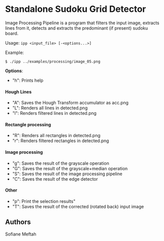# Standalone Sudoku Grid Detector
Image Processing Pipeline is a program that filters the input image, extracts
lines from it, detects and extracts the predominant (if present) sudoku board.

Usage: `ipp <input_file> [-<options...>]`

Example:
```shell
$ ./ipp ../examples/processing/image_05.png
```

**Options**:
- "h": Prints help
#### Hough Lines
- "A": Saves the Hough Transform accumulator as acc.png
- "L": Renders all lines in detected.png
- "l": Renders filtered lines in detected.png
#### Rectangle processing
- "R": Renders all rectangles in detected.png
- "r": Renders filtered rectangles in detected.png
#### Image processing
- "g": Saves the result of the grayscale operation
- "G": Saves the result of the grayscale+median operation
- "S": Saves the result of the image processing pipeline
- "C": Saves the result of the edge detector
#### Other
- "p": Print the selection results"
- "T": Saves the result of the corrected (rotated back) input image

## Authors
Sofiane Meftah

